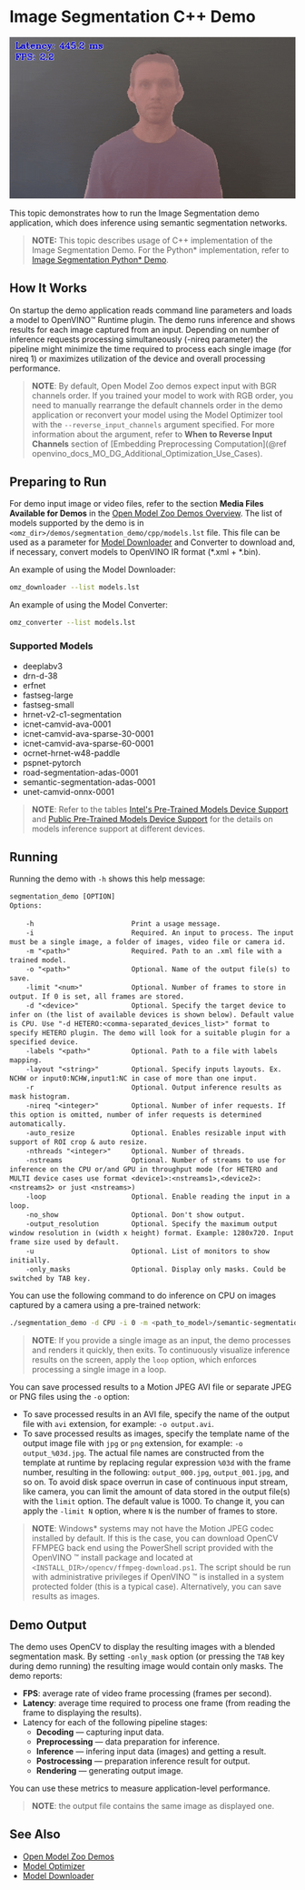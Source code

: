 # Image Segmentation C++ Demo

![example](../segmentation.gif)

This topic demonstrates how to run the Image Segmentation demo application, which does inference using semantic segmentation networks.

> **NOTE:** This topic describes usage of C++ implementation of the Image Segmentation Demo. For the Python* implementation, refer to [Image Segmentation Python\* Demo](../python/README.md).

## How It Works

On startup the demo application reads command line parameters and loads a model to OpenVINO™ Runtime plugin. The demo runs inference and shows results for each image captured from an input. Depending on number of inference requests processing simultaneously (-nireq parameter) the pipeline might minimize the time required to process each single image (for nireq 1) or maximizes utilization of the device and overall processing performance.

> **NOTE**: By default, Open Model Zoo demos expect input with BGR channels order. If you trained your model to work with RGB order, you need to manually rearrange the default channels order in the demo application or reconvert your model using the Model Optimizer tool with the `--reverse_input_channels` argument specified. For more information about the argument, refer to **When to Reverse Input Channels** section of [Embedding Preprocessing Computation](@ref openvino_docs_MO_DG_Additional_Optimization_Use_Cases).

## Preparing to Run

For demo input image or video files, refer to the section **Media Files Available for Demos** in the [Open Model Zoo Demos Overview](../../README.md).
The list of models supported by the demo is in `<omz_dir>/demos/segmentation_demo/cpp/models.lst` file.
This file can be used as a parameter for [Model Downloader](../../../tools/model_tools/README.md) and Converter to download and, if necessary, convert models to OpenVINO IR format (\*.xml + \*.bin).

An example of using the Model Downloader:

```sh
omz_downloader --list models.lst
```

An example of using the Model Converter:

```sh
omz_converter --list models.lst
```

### Supported Models

* deeplabv3
* drn-d-38
* erfnet
* fastseg-large
* fastseg-small
* hrnet-v2-c1-segmentation
* icnet-camvid-ava-0001
* icnet-camvid-ava-sparse-30-0001
* icnet-camvid-ava-sparse-60-0001
* ocrnet-hrnet-w48-paddle
* pspnet-pytorch
* road-segmentation-adas-0001
* semantic-segmentation-adas-0001
* unet-camvid-onnx-0001

> **NOTE**: Refer to the tables [Intel's Pre-Trained Models Device Support](../../../models/intel/device_support.md) and [Public Pre-Trained Models Device Support](../../../models/public/device_support.md) for the details on models inference support at different devices.

## Running

Running the demo with `-h` shows this help message:
```
segmentation_demo [OPTION]
Options:

    -h                        Print a usage message.
    -i                        Required. An input to process. The input must be a single image, a folder of images, video file or camera id.
    -m "<path>"               Required. Path to an .xml file with a trained model.
    -o "<path>"               Optional. Name of the output file(s) to save.
    -limit "<num>"            Optional. Number of frames to store in output. If 0 is set, all frames are stored.
    -d "<device>"             Optional. Specify the target device to infer on (the list of available devices is shown below). Default value is CPU. Use "-d HETERO:<comma-separated_devices_list>" format to specify HETERO plugin. The demo will look for a suitable plugin for a specified device.
    -labels "<path>"          Optional. Path to a file with labels mapping.
    -layout "<string>"        Optional. Specify inputs layouts. Ex. NCHW or input0:NCHW,input1:NC in case of more than one input.
    -r                        Optional. Output inference results as mask histogram.
    -nireq "<integer>"        Optional. Number of infer requests. If this option is omitted, number of infer requests is determined automatically.
    -auto_resize              Optional. Enables resizable input with support of ROI crop & auto resize.
    -nthreads "<integer>"     Optional. Number of threads.
    -nstreams                 Optional. Number of streams to use for inference on the CPU or/and GPU in throughput mode (for HETERO and MULTI device cases use format <device1>:<nstreams1>,<device2>:<nstreams2> or just <nstreams>)
    -loop                     Optional. Enable reading the input in a loop.
    -no_show                  Optional. Don't show output.
    -output_resolution        Optional. Specify the maximum output window resolution in (width x height) format. Example: 1280x720. Input frame size used by default.
    -u                        Optional. List of monitors to show initially.
    -only_masks               Optional. Display only masks. Could be switched by TAB key.
```

You can use the following command to do inference on CPU on images captured by a camera using a pre-trained network:

```sh
./segmentation_demo -d CPU -i 0 -m <path_to_model>/semantic-segmentation-adas-0001.xml
```

>**NOTE**: If you provide a single image as an input, the demo processes and renders it quickly, then exits. To continuously visualize inference results on the screen, apply the `loop` option, which enforces processing a single image in a loop.

You can save processed results to a Motion JPEG AVI file or separate JPEG or PNG files using the `-o` option:

* To save processed results in an AVI file, specify the name of the output file with `avi` extension, for example: `-o output.avi`.
* To save processed results as images, specify the template name of the output image file with `jpg` or `png` extension, for example: `-o output_%03d.jpg`. The actual file names are constructed from the template at runtime by replacing regular expression `%03d` with the frame number, resulting in the following: `output_000.jpg`, `output_001.jpg`, and so on.
To avoid disk space overrun in case of continuous input stream, like camera, you can limit the amount of data stored in the output file(s) with the `limit` option. The default value is 1000. To change it, you can apply the `-limit N` option, where `N` is the number of frames to store.

>**NOTE**: Windows\* systems may not have the Motion JPEG codec installed by default. If this is the case, you can download OpenCV FFMPEG back end using the PowerShell script provided with the OpenVINO &trade; install package and located at `<INSTALL_DIR>/opencv/ffmpeg-download.ps1`. The script should be run with administrative privileges if OpenVINO &trade; is installed in a system protected folder (this is a typical case). Alternatively, you can save results as images.

## Demo Output

The demo uses OpenCV to display the resulting images with a blended segmentation mask. By setting `-only_mask` option (or pressing the `TAB` key during demo running) the resulting image would contain only masks.
The demo reports:

* **FPS**: average rate of video frame processing (frames per second).
* **Latency**: average time required to process one frame (from reading the frame to displaying the results).
* Latency for each of the following pipeline stages:
  * **Decoding** — capturing input data.
  * **Preprocessing** — data preparation for inference.
  * **Inference** — infering input data (images) and getting a result.
  * **Postrocessing** — preparation inference result for output.
  * **Rendering** — generating output image.

You can use these metrics to measure application-level performance.
> **NOTE**: the output file contains the same image as displayed one.

## See Also

* [Open Model Zoo Demos](../../README.md)
* [Model Optimizer](https://docs.openvino.ai/latest/openvino_docs_MO_DG_Deep_Learning_Model_Optimizer_DevGuide.html)
* [Model Downloader](../../../tools/model_tools/README.md)
